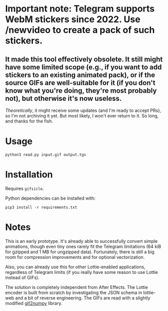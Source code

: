 Important note: Telegram supports WebM stickers since 2022. Use /newvideo to create a pack of such stickers.
============================================================================================================

## It made this tool effectively obsolete. It still might have some limited scope (e.g., if you want to add stickers to an existing animated pack), or if the source GIFs are well-suitable for it (if you don't know what you're doing, they're most probably not), but otherwise it's now useless.

*Theoretically*, it might receive some updates (and I'm ready to accept PRs), so I'm not archiving it yet. But most likely, I won't ever return to it. So long, and thanks for the fish.

Usage
=====

```
python3 read.py input.gif output.tgs
```

Installation
============

Requires `gifsicle`.

Python dependencies can be installed with:

```
pip3 install -r requirements.txt
```

Notes
=====

This is an early prototype. It's already able to successfully convert simple animations, though even tiny ones rarely fit the Telegram limitations (64 kiB for gzipped and 1 MB for ungzipped data). Fortunately, there is still a big room for compression improvements and for optional vectorization.

Also, you can already use this for other Lottie-enabled applications, regardless of Telegram limits (if you really have some reason to use Lottie instead of GIFs).

The solution is completely independent from After Effects. The Lottie encoder is built from scratch by investigating the JSON schema in lottie-web and a bit of reverse engineering. The GIFs are read with a slightly modified [gif2numpy](https://github.com/bunkahle/gif2numpy) library.
